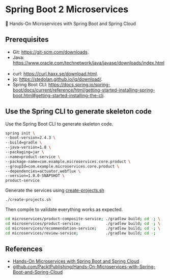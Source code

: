 # Spring Boot 2 Microservices

:raised_hands: Hands-On Microservices with Spring Boot and Spring Cloud

## Prerequisites

- Git: <https://git-scm.com/downloads>.
- Java: <https://www.oracle.com/technetwork/java/javase/downloads/index.html>.
- curl: <https://curl.haxx.se/download.html>.
- jq: <https://stedolan.github.io/jq/download/>.
- Spring Boot CLI: <https://docs.spring.io/spring-boot/docs/current/reference/html/getting-started-installing-spring-boot.html#getting-started-installing-the-cli>.

## Use the Spring CLI to generate skeleton code

Use the Spring Boot CLI to generate skeleton code.

``` bash
spring init \
--boot-version=2.4.3 \
--build=gradle \
--java-version=1.8 \
--packaging=jar \
--name=product-service \
--package-name=com.example.microservices.core.product \
--groupId=com.example.microservices.core.product \
--dependencies=actuator,webflux \
--version=1.0.0-SNAPSHOT \
product-service
```

Generate the services using [create-projects.sh](create-projects.sh)

``` bash
./create-projects.sh
```

Then compile to validate everything works as expected.

``` bash
cd microservices/product-composite-service; ./gradlew build; cd -; \
cd microservices/product-service;           ./gradlew build; cd -; \
cd microservices/recommendation-service;    ./gradlew build; cd -; \
cd microservices/review-service;            ./gradlew build; cd -;
```

## References

- [Hands-On Microservices with Spring Boot and Spring Cloud](https://www.packtpub.com/product/hands-on-microservices-with-spring-boot-and-spring-cloud/9781789613476)
- [github.com/PacktPublishing/Hands-On-Microservices-with-Spring-Boot-and-Spring-Cloud](https://github.com/PacktPublishing/Hands-On-Microservices-with-Spring-Boot-and-Spring-Cloud)
